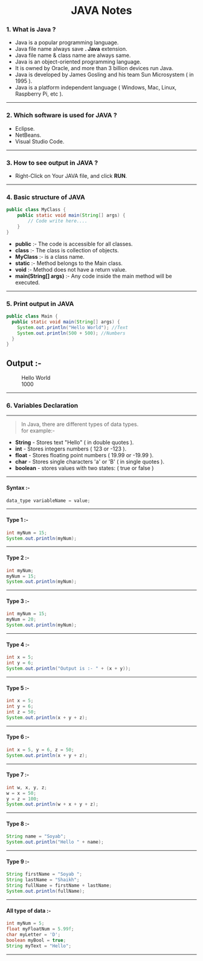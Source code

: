 <h1 align="center"> JAVA Notes </h1>

### 1. What is Java ?

- Java is a popular programming language.
- Java file name always save **. Java** extension.
- Java file name & class name are always same.
- Java is an object-oriented programming language.
- It is owned by Oracle, and more than 3 billion devices run Java.
- Java is developed by James Gosling and his team Sun Microsystem ( in 1995 ).
- Java is a platform independent language ( Windows, Mac, Linux, Raspberry Pi, etc ).

---

### 2. Which software is used for JAVA ?

- Eclipse.
- NetBeans.
- Visual Studio Code.

---

### 3. How to see output in JAVA ?

- Right-Click on Your JAVA file, and click **RUN**.

---

### 4. Basic structure of JAVA

```JAVA
public class MyClass {
    public static void main(String[] args) {
        // Code write here....
    }
}
```

- **public** :- The code is accessible for all classes.
- **class** :- The class is collection of objects.
- **MyClass** :- is a class name.
- **static** :-  Method belongs to the Main class.
- **void** :- Method does not have a return value.
- **main(String[] args)** :- Any code inside the main method will be executed.

---

### 5. Print output in JAVA

```JAVA
public class Main {
  public static void main(String[] args) {
    System.out.println("Hello World"); //Text
    System.out.println(500 + 500); //Numbers
  }
}
```

Output :-
---
 <dl>
  <dd> 
    Hello World <br>
    1000
  </dd>
</dl>

---

### 6. Variables Declaration

---

> In Java, there are different types of data types. <br>
 for example:-

- **String** - Stores text "Hello" ( in double quotes ).
- **int** - Stores integers numbers ( 123 or -123 ).
- **float** - Stores floating point numbers ( 19.99 or -19.99 ).
- **char** - Stores single characters 'a' or 'B' ( in single quotes ).
- **boolean** - stores values with two states: ( true or false )

---

#### Syntax :-

```JAVA
data_type variableName = value;
```

---

#### Type 1 :-

```JAVA
int myNum = 15;
System.out.println(myNum);
```

---

#### Type 2 :-

```JAVA
int myNum;
myNum = 15;
System.out.println(myNum);
```

---

#### Type 3 :-

```JAVA
int myNum = 15;
myNum = 20;
System.out.println(myNum);
```

---

#### Type 4 :-

```JAVA
int x = 5;
int y = 6;
System.out.println("Output is :- " + (x + y));
```

---

#### Type 5 :-

```JAVA
int x = 5;
int y = 6;
int z = 50;
System.out.println(x + y + z);
```

---

#### Type 6 :-

```JAVA
int x = 5, y = 6, z = 50;
System.out.println(x + y + z);
```

---

#### Type 7 :-

```JAVA
int w, x, y, z;
w = x = 50;
y = z = 100;
System.out.println(w + x + y + z);
```

---

#### Type 8 :-

```JAVA
String name = "Soyab";
System.out.println("Hello " + name);
```

---

#### Type 9 :-

```JAVA
String firstName = "Soyab ";
String lastName = "Shaikh";
String fullName = firstName + lastName;
System.out.println(fullName);
```

---

#### All type of data :-

```JAVA
int myNum = 5;
float myFloatNum = 5.99f;
char myLetter = 'D';
boolean myBool = true;
String myText = "Hello";
```

---